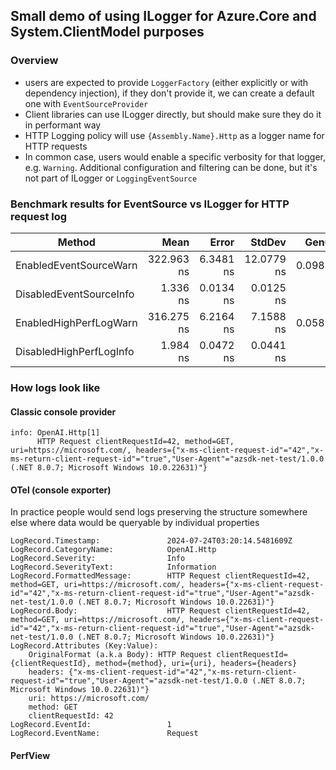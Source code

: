## Small demo of using ILogger for Azure.Core and System.ClientModel purposes

### Overview

- users are expected to provide `LoggerFactory` (either explicitly or with dependency injection), if they don't provide it, we can create a default one with `EventSourceProvider`
- Client libraries can use ILogger directly, but should make sure they do it in performant way
- HTTP Logging policy will use `{Assembly.Name}.Http` as a logger name for HTTP requests
- In common case, users would enable a specific verbosity for that logger, e.g. `Warning`. Additional configuration and filtering can be done, but it's not part of ILogger or `LoggingEventSource`

### Benchmark results for EventSource vs ILogger for HTTP request log

|                  Method |       Mean |     Error |     StdDev |   Gen0 | Allocated |
|------------------------ |-----------:|----------:|-----------:|-------:|----------:|
|  EnabledEventSourceWarn | 322.963 ns | 6.3481 ns | 12.0779 ns | 0.0982 |    1544 B |
| DisabledEventSourceInfo |   1.336 ns | 0.0134 ns |  0.0125 ns |      - |         - |
|  EnabledHighPerfLogWarn | 316.275 ns | 6.2164 ns |  7.1588 ns | 0.0587 |     920 B |
| DisabledHighPerfLogInfo |   1.984 ns | 0.0472 ns |  0.0441 ns |      - |         - |

### How logs look like

#### Classic console provider

```log
info: OpenAI.Http[1]
      HTTP Request clientRequestId=42, method=GET, uri=https://microsoft.com/, headers={"x-ms-client-request-id"="42","x-ms-return-client-request-id"="true","User-Agent"="azsdk-net-test/1.0.0 (.NET 8.0.7; Microsoft Windows 10.0.22631)"}
```

#### OTel (console exporter)

In practice people would send logs preserving the structure somewhere else where data would be queryable by individual properties

```log
LogRecord.Timestamp:               2024-07-24T03:20:14.5481609Z
LogRecord.CategoryName:            OpenAI.Http
LogRecord.Severity:                Info
LogRecord.SeverityText:            Information
LogRecord.FormattedMessage:        HTTP Request clientRequestId=42, method=GET, uri=https://microsoft.com/, headers={"x-ms-client-request-id"="42","x-ms-return-client-request-id"="true","User-Agent"="azsdk-net-test/1.0.0 (.NET 8.0.7; Microsoft Windows 10.0.22631)"}
LogRecord.Body:                    HTTP Request clientRequestId=42, method=GET, uri=https://microsoft.com/, headers={"x-ms-client-request-id"="42","x-ms-return-client-request-id"="true","User-Agent"="azsdk-net-test/1.0.0 (.NET 8.0.7; Microsoft Windows 10.0.22631)"}
LogRecord.Attributes (Key:Value):
    OriginalFormat (a.k.a Body): HTTP Request clientRequestId={clientRequestId}, method={method}, uri={uri}, headers={headers}
    headers: {"x-ms-client-request-id"="42","x-ms-return-client-request-id"="true","User-Agent"="azsdk-net-test/1.0.0 (.NET 8.0.7; Microsoft Windows 10.0.22631)"}
    uri: https://microsoft.com/
    method: GET
    clientRequestId: 42
LogRecord.EventId:                 1
LogRecord.EventName:               Request
```

#### PerfView
